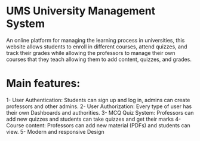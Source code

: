# UMS University Management System 

An online platform for managing the learning process in universities, this website allows students to enroll in different courses, attend quizzes, and track their grades while allowing the professors to manage their own courses that they teach allowing them to add content, quizzes, and grades.

# Main features:
1- User Authentication: Students can sign up and log in, admins can create professors and other admins.
2- User Authorization: Every type of user has their own Dashboards and authorities.
3- MCQ Quiz System: Professors can add new quizzes and students can take quizzes and get their marks
4- Course content: Professors can add new material (PDFs) and students can view.
5- Modern and responsive Design